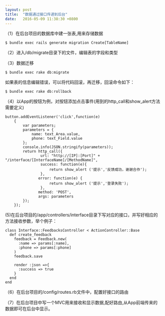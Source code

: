 ```yaml
---
layout: post
title:  "数据通过接口传递到后台"
date:   2016-05-09 11:38:30 +0800
---
```

（1）在后台项目的数据库中建一张表,用来存储数据

```
$ bundle exec rails generate migration Create[TableName]
```


（2）进入/db/migrate目录下的文件，编辑表的字段和类型

（3）数据迁移

```
$ bundle exec rake db:migrate
```

如果表的信息编辑错误，可以将代码回滚，再迁移，回滚命令如下：

```
$ bundle exec rake db:rollback
```

（4）以App的按钮为例，对按钮添加点击事件(用到的http_call和show_alert方法需要定义)

```
button.addEventListener('click',function(e)
    {
        var parameters;
        parameters = {
            name: text_Area.value,          
            phone: text_Field.value         
        };
        console.info(JSON.stringify(parameters));
        return http_call({
                url: "http://[IP]:[Port]" + "/interface/[InterfaceName]/[MethodName]",
                success: function(e){           
                    return show_alert ('提示','反馈成功，谢谢合作');
                },
               error: function(e) {            
                    return show_alert ('提示','登录失败');
                },
               method: 'POST',
               args: parameters
        });
    });
```

(5)在后台项目的/app/controllers/interface目录下写对应的接口，并写好相应的方法接收参数，举个例子：

```
class Interface::FeedbacksController < ActionController::Base
  def create_feedback          
    feedback = Feedback.new(   
      :name => params[:name],
      :phone => params[:phone] 
    )
    feedback.save              
    
    render :json =>{           
      :success => true
    } 
  end 
end  
```
（6）在后台项目的/config/routes.rb文件中，配置好接口的路由

（7）在后台项目中写一个MVC用来接收和显示数据,配好路由,从App前端传来的数据即可在后台中显示。